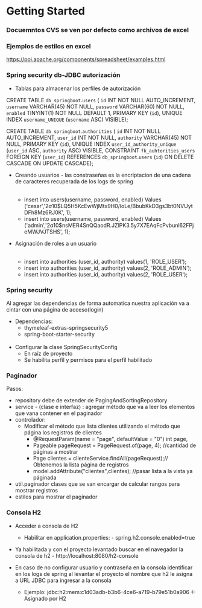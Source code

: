 # Getting Started

### Docuemntos CVS se ven por defecto como archivos de excel



### Ejemplos de estilos en excel
https://poi.apache.org/components/spreadsheet/examples.html

### Spring security db-JDBC autorización

- Tablas para almacenar los perfiles de autorización

CREATE TABLE `db_springboot`.`users` (
  `id` INT NOT NULL AUTO_INCREMENT,
  `username` VARCHAR(45) NOT NULL,
  `password` VARCHAR(60) NOT NULL,
  `enabled` TINYINT(1) NOT NULL DEFAULT 1,
  PRIMARY KEY (`id`),
  UNIQUE INDEX `username_UNIQUE` (`username` ASC) VISIBLE);
  
CREATE TABLE `db_springboot`.`authorities` (
  `id` INT NOT NULL AUTO_INCREMENT,
  `user_id` INT NOT NULL,
  `authority` VARCHAR(45) NOT NULL,
  PRIMARY KEY (`id`),
  UNIQUE INDEX `user_id_authority_unique` (`user_id` ASC, `authority` ASC) VISIBLE,
  CONSTRAINT `fk_auhtorities_users`
    FOREIGN KEY (`user_id`)
    REFERENCES `db_springboot`.`users` (`id`)
    ON DELETE CASCADE
    ON UPDATE CASCADE);
    
 - Creando usuarios - las constraseñas es la encriptacion de una cadena de caracteres recuperada de los logs de spring <br/><br/>
 
    - insert into users(username, password, enabled) Values ('cesar','$2a$10$LQ5H5KcEwWjMtx9H0/loLe/BbubKkD3gs3bt0NVUytDFh8Mz6RJ0K', 1);
    - insert into users(username, password, enabled) Values ('admin','$2a$10$nsMER4SnQQaodR.JZlPK3.5y7X7EAqFcPvbunl62FPjeMWJVJTSHS', 1);  
    
- Asignación de roles a un usuario <br/><br/>    
    - insert into authorities (user_id, authority) values(1, 'ROLE_USER');
    - insert into authorities (user_id, authority) values(2, 'ROLE_ADMIN');
    - insert into authorities (user_id, authority) values(2, 'ROLE_USER');

### Spring security

Al agregar las dependencias de forma automatica nuestra aplicación va a cintar con una página de acceso(login)
* Dependencias:
    - thymeleaf-extras-springsecurity5
    - spring-boot-starter-security
    <br/>
* Configurar la clase SpringSecurityConfig
	- En raíz de proyecto
	- Se habilita perfil y permisos para el perfil habilitado
	
	
### Paginador 

Pasos:
  
* repository debe de extender de PagingAndSortingRepository
* service - (clase e interfaz) : agregar método que va a leer los elementos que vana contener en el paginador 
* controlador:
	- Modificar el método que lista clientes utilizando el método que página los registros de clientes
	    - @RequestParam(name = "page", defaultValue = "0") int page, 
	    - Pageable pageRequest = PageRequest.of(page, 4); //cantidad de páginas a mostrar
		- Page<Cliente> clientes = clienteService.findAll(pageRequest);// Obtenemos la lista página de registros
		- model.addAttribute("clientes",clientes); //pasar lista a la vista ya páginada 
* util.paginador clases que se van encargar de calcular rangos para mostrar registros 
* estilos para mostrar el paginador

### Consola H2

- Acceder a consola de H2
	- Habilitar en application.properties: 
			- spring.h2.console.enabled=true
- Ya habilitada y con el proyecto levantado buscar en el navegador la consola de h2
		- http://localhost:8080/h2-console

- En caso de no configurar usuario y contraseña en la consola identificar en los logs de spring al levantar el proyecto el nombre que h2 le asigna a URL JDBC para ingresar a la consola
	- Ejemplo: jdbc:h2:mem:c1d03adb-b3b6-4ce6-a719-b79e51b0a906 <- Asignado por H2
	
	
